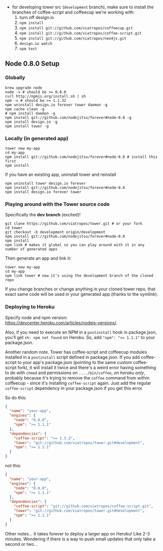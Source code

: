 - for developing tower src (`development` branch), make sure to install the branches of coffee-script and coffeecup we're working with:
  1. turn off design.io
  2. `npm install`
  3. `npm install git://github.com/viatropos/coffeecup.git`
  4. `npm install git://github.com/viatropos/coffee-script.git`
  5. `npm install git://github.com/viatropos/neo4js.git`
  5. `design.io watch`
  6. `npm test`

## Node 0.8.0 Setup

### Globally

```
brew upgrade node
node -v # should be >= 0.8.0
curl http://npmjs.org/install.sh | sh
npm -v # should be >= 1.1.32
npm uninstall design.io forever tower daemon -g
npm cache clean -g
# npm install daemon -g
npm install git://github.com/nodejitsu/forever#node-0.8 -g
npm install design.io -g
npm install tower -g
```

### Locally (in generated app)

```
tower new my-app
cd my-app
npm install git://github.com/nodejitsu/forever#node-0.8 # install this first
npm install
```

If you have an existing app, uninstall tower and reinstall

```
npm uninstall tower design.io forever
npm install git://github.com/nodejitsu/forever#node-0.8
npm install design.io forever tower
```

### Playing around with the Tower source code

Specifically the **dev branch** (excited)!

```
git clone https://github.com/viatropos/tower.git # or your fork
cd tower
git checkout -b development origin/development
npm install git://github.com/nodejitsu/forever#node-0.8
npm install
npm link # makes it global so you can play around with it in any number of generated apps
```

Then generate an app and link it:

```
tower new my-app
cd my-app
npm link tower # now it's using the development branch of the cloned repo
```

If you change branches or change anything in your cloned tower repo, that exact same code will be used in your generated app (thanks to the symlink).

### Deploying to Heroku

Specify node and npm version: https://devcenter.heroku.com/articles/nodejs-versions/.

Also, if you need to execute an NPM in a `postinstall` hook in package.json, you'll get `sh: npm not found` on Heroku. So, add `"npm": ">= 1.1.1"` to your package.json.

Another random note. Tower has coffee-script and coffeecup modules installed in a `postinstall` script defined in package.json. If you add coffee-script to your app's package.json (pointing to the same custom coffee-script fork), it will install it twice and there's a weird error having something to do with `chmod` and permissions on `..../bin/coffee`, _on heroku only_, probably because it's trying to remove the `coffee` command from within coffeecup - since it's installing `coffee-script` again. Just add the regular `coffee-script` dependency in your package.json if you get this error.

So do this:

``` json
{
  "name": "your-app",
  "engines": {
    "node": "0.8.0",
    "npm": ">= 1.1.1"
  },
  "dependencies": {
    "coffee-script": ">= 1.3.2",
    "tower": "git://github.com/viatropos/tower.git#development",
    "npm": ">= 1.1.1"
  }
}
```

not this:

``` json
{
  "name": "your-app",
  "engines": {
    "node": "0.8.0",
    "npm": ">= 1.1.1"
  },
  "dependencies": {
    "coffee-script": "git://github.com/viatropos/coffee-script.git",
    "tower": "git://github.com/viatropos/tower.git#development",
    "npm": ">= 1.1.1"
  }
}
```

Other notes... It takes forever to deploy a larger app on Heroku! Like 2-3 minutes. Wondering if there is a way to push small updates that only take a second or two...
